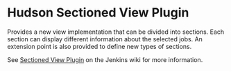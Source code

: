 Hudson Sectioned View Plugin
=============================

Provides a new view implementation that can be divided into sections. Each section can display different information about the selected jobs. An extension point is also provided to define new types of sections.

See [Sectioned View Plugin](http://wiki.jenkins-ci.org/display/JENKINS/Sectioned+View+Plugin) on the Jenkins wiki for more information.
